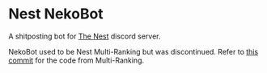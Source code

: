 # Nest NekoBot
A shitposting bot for [The Nest](https://discord.gg/zTCJh8H) discord server.

NekoBot used to be Nest Multi-Ranking but was discontinued. Refer to [this commit](https://github.com/Sirspam/Nest-Multi-Ranking/tree/5bbf3bb4fd97db575c974e789cd27c863a67417f) for the code from Multi-Ranking.